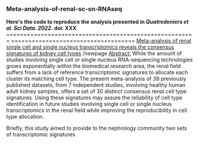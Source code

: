 ### **Meta-analysis-of-renal-sc-sn-RNAseq**
**Here's the code to reproduce the analysis presented in _Quatredeniers et al. Sci Data. 2022._ doi: XXX**
  ======================================================= ====================================
[Meta-analysis of renal single cell and single nucleus transcriptomics reveals the consensus signatures of kidney cell types](https://github.com/MarceauQuatredeniers/Meta-analysis-of-renal-sc-sn-RNAseq) 
/newpage
<ins>Abstract:</ins> While the amount of studies involving single cell or single nucleus RNA-sequencing technologies grows exponentially within the biomedical research area, the renal field suffers from a lack of reference transcriptomic signatures to allocate each cluster its matching cell type. The present meta-analysis of 39 previously published datasets, from 7 independent studies, involving healthy human adult kidney samples, offers a set of 30 distinct consensus renal cell type signatures. Using these signatures may assure the reliability of cell type identification in future studies involving single cell or single nucleus transcriptomics  in the renal field while improving the reproducibility in cell type allocation.


Briefly, this study aimed to provide to the nephrology community two sets of transcriptomic signatures
